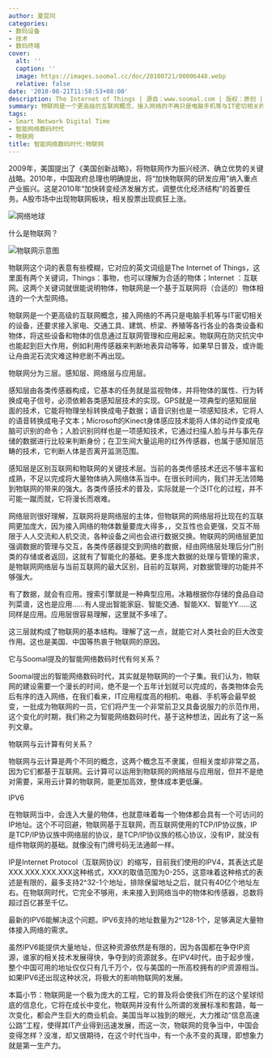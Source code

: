 ```yaml
---
author: 夏昆冈
categories:
- 数码设备
- 技术
- 数码终端
cover:
  alt: ''
  caption: ''
  image: https://images.soomal.cc/doc/20100721/00006448.webp
  relative: false
date: '2010-08-21T11:58:53+08:00'
description: The Internet of Things | 源自：www.soomal.com | 版权：原创 |  平均/总评分：09.20/46
summary: 物联网是一个更高级的互联网概念，接入网络的不再只是电脑手机等与IT密切相关的设备，还要求接入家电、交通工具、建筑、桥梁、养殖等各行各业的各类设备和物体，将这些设备和物体的信息通过互联网管理和应用起来。物联网在防灾抗灾中也能起到巨大作用，例如利用传感器来判断地表异动等等，如果早日普及，或许能让舟曲泥石流灾难这种悲剧不再出现
tags:
- Smart Network Digital Time
- 智能网络数码时代
- 物联网
title: 智能网络数码时代:物联网
---
```


2009年，美国提出了《美国创新战略》，将物联网作为振兴经济、确立优势的关键战略。2010年，中国政府总理也明确提出，将“加快物联网的研发应用”纳入重点产业振兴。这是2010年“加快转变经济发展方式，调整优化经济结构”的首要任务。A股市场中出现物联网板块，相关股票出现疯狂上涨。



![网络地球](https://images.soomal.cc/doc/20100705/00006265.webp)



什么是物联网？



![物联网示意图](https://images.soomal.cc/doc/20100721/00006448.webp)



物联网这个词的表意有些模糊，它对应的英文词组是The Internet of Things，这里面有两个关键词，Things：事物，也可以理解为合适的物体；Internet ：互联网。这两个关键词就很能说明物体，物联网是一个基于互联网将（合适的）物体相连的一个大型网络。



物联网是一个更高级的互联网概念，接入网络的不再只是电脑手机等与IT密切相关的设备，还要求接入家电、交通工具、建筑、桥梁、养殖等各行各业的各类设备和物体，将这些设备和物体的信息通过互联网管理和应用起来。物联网在防灾抗灾中也能起到巨大作用，例如利用传感器来判断地表异动等等，如果早日普及，或许能让舟曲泥石流灾难这种悲剧不再出现。



物联网分为三层。感知层、网络层与应用层。



感知层由各类传感器构成，它基本的任务就是监视物体，并将物体的属性、行为转换成电子信号，必须依赖各类感知层技术的实现。GPS就是一项典型的感知层层面的技术，它能将物理坐标转换成电子数据；语音识别也是一项感知技术，它将人的语音转换成电子文本；Microsoft的Kinect身体感应技术能将人体的动作变成电脑可识别的命令；人脸识别同样也是一项感知技术，它通过扫描人脸与并与事先存储的数据进行比较来判断身份；在卫生间大量运用的红外传感器，也属于感知层范畴的技术，它判断人体是否离开监测范围。



感知层是区别互联网和物联网的关键技术层。当前的各类传感技术还远不够丰富和成熟，不足以完成将大量物体纳入网络体系当中。在很长时间内，我们并无法领略到物联网的带来的强大。各类传感技术的普及，实际就是一个泛IT化的过程，并不可能一蹴而就，它将漫长而艰难。



网络层则很好理解，互联网将是网络层的主体，但物联网的网络层将比现在的互联网更加庞大，因为接入网络的物体数量要庞大得多，，交互性也会更强，交互不局限于人人交流和人机交流，各种设备之间也会进行数据交换。物联网的网络层更加强调数据的管理与交互，各类传感器提交到网络的数据，经由网络层处理后分门别类的存储或者返回，这就有了智能化的基础。更多庞大数据的处理与管理的需求，是物联网网络层与当前互联网的最大区别，目前的互联网，对数据管理的功能并不够强大。



有了数据，就会有应用。搜索引擎就是一种典型应用。冰箱根据你存储的食品自动列菜谱，这也是应用……有人提出智能家庭、智能交通、智能XX、智能YY……这同样是应用。应用层很容易理解，这里就不多嗦了。



这三层就构成了物联网的基本结构。理解了这一点，就能它对人类社会的巨大改变作用。这也是美国、中国等热衷于物联网的原因。



它与Soomal提及的智能网络数码时代有何关系？



Soomal提出的智能网络数码时代，其实就是物联网的一个子集。我们认为，物联网的建设需要一个漫长的时间，绝不是一个五年计划就可以完成的，各类物体会先后有序的连入网络，在我们看来，IT应用程度高的相机、电器、手机等会最早蜕变，一批成为物联网的一员，它们将产生一个非常前卫又具备说服力的示范作用，这个变化的时期，我们称之为智能网络数码时代，基于这种想法，因此有了这一系列文章。



物联网与云计算有何关系？



物联网与云计算是两个不同的概念，这两个概念互不隶属，但相关度却非常之高，因为它们都基于互联网。云计算可以运用到物联网的网络层与应用层，但并不是绝对需要，采用云计算的物联网，能更加高效，整体成本更低廉。



IPV6



在物联网当中，会连入大量的物体，也就意味着每一个物体都会具有一个可访问的IP地址。这个不可回避，物联网基于互联网，而互联网使用的TCP/IP协议族，IP是TCP/IP协议族中网络层的协议，是TCP/IP协议族的核心协议，没有IP，就没有组件物联网的基础。就像没有门牌号码无法通邮一样。



IP是Internet Protocol（互联网协议）的缩写，目前我们使用的IPV4，其表达式是XXX.XXX.XXX.XXX这种格式，XXX的取值范围为0-255，这意味着这种格式的表述是有限的，最多支持2^32-1个地址，排除保留地址之后，就只有40亿个地址左右。在物联网时代，它完全不够用，未来接入到网络当中的物体和传感器，总数将超过百亿甚至千亿。



最新的IPV6能解决这个问题。IPV6支持的地址数量为2^128-1个，足够满足大量物体接入网络的需求。



虽然IPV6能提供大量地址，但这种资源依然是有限的，因为各国都在争夺IP资源，谁家的相关技术发展得快，争夺到的资源就多。在IPV4时代，由于起步慢，整个中国可用的地址仅仅只有几千万个，仅与美国的一所高校拥有的IP资源相当。如果IPV6还出现这种状况，将极大的影响物联网的发展。



本篇小节：物联网是一个极为庞大的工程，它的普及将会使我们所在的这个星球彻底的信息化，它将在成长中变化，物联网并没有什么所谓的发展标准和套路，每一次变化，都会产生巨大的商业机会。美国当年以独到的眼光，大力推动“信息高速公路”工程，使得其IT产业得到迅速发展，而这一次，物联网的竞争当中，中国会变得怎样？没准，却又很期待，在这个时代当中，有一个永不变的真理，即想象力就是第一生产力。
